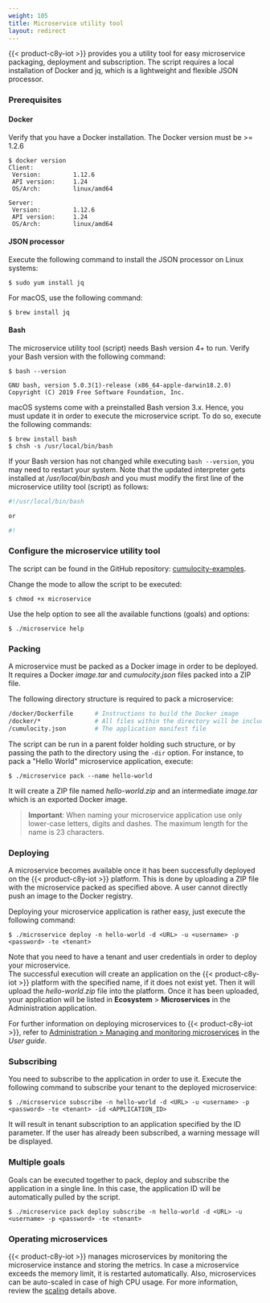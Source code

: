 ```yaml
---
weight: 105
title: Microservice utility tool
layout: redirect
---
```


{{< product-c8y-iot >}} provides you a utility tool for easy microservice packaging, deployment and subscription. The script requires a local installation of Docker and jq, which is a lightweight and flexible JSON processor.

### Prerequisites

#### Docker

Verify that you have a Docker installation. The Docker version must be >= 1.2.6

```shell
$ docker version
Client:
 Version:         1.12.6
 API version:     1.24
 OS/Arch:         linux/amd64

Server:
 Version:         1.12.6
 API version:     1.24
 OS/Arch:         linux/amd64
```

#### JSON processor

Execute the following command to install the JSON processor on Linux systems:

```shell
$ sudo yum install jq
```

For macOS, use the following command:

```shell
$ brew install jq
```

#### Bash

The microservice utility tool (script) needs Bash version 4+ to run. Verify your Bash version with the following command:

```shell
$ bash --version

GNU bash, version 5.0.3(1)-release (x86_64-apple-darwin18.2.0)
Copyright (C) 2019 Free Software Foundation, Inc.
```

macOS systems come with a preinstalled Bash version 3.x. Hence, you must update it in order to execute the microservice script. To do so, execute the following commands:

```shell
$ brew install bash
$ chsh -s /usr/local/bin/bash
```

If your Bash version has not changed while executing `bash --version`, you may need to restart your system. Note that the updated interpreter gets installed at */usr/local/bin/bash* and you must modify the first line of the microservice utility tool (script) as follows:

```bash
#!/usr/local/bin/bash

or

#!
```

### Configure the microservice utility tool

The script can be found in the GitHub repository: [cumulocity-examples](https://github.com/SoftwareAG/cumulocity-examples/blob/develop/microservices/scripts/microservice).

Change the mode to allow the script to be executed:

```shell
$ chmod +x microservice
```

Use the help option to see all the available functions (goals) and options:

```shell
$ ./microservice help
```

### Packing

A microservice must be packed as a Docker image in order to be deployed.
It requires a Docker _image.tar_ and _cumulocity.json_ files packed into a ZIP file.

The following directory structure is required to pack a microservice:

```bash
/docker/Dockerfile      # Instructions to build the Docker image
/docker/*               # All files within the directory will be included in the Docker build
/cumulocity.json        # The application manifest file
```

The script can be run in a parent folder holding such structure, or by passing the path to the directory using the `-dir` option. For instance, to pack a "Hello World" microservice application, execute:

```shell
$ ./microservice pack --name hello-world
```

It will create a ZIP file named _hello-world.zip_ and an intermediate _image.tar_ which is an exported Docker image.

> **Important**: When naming your microservice application use only lower-case letters, digits and dashes. The maximum length for the name is 23 characters.

### Deploying

A microservice becomes available once it has been successfully deployed on the {{< product-c8y-iot >}} platform. This is done by uploading a ZIP file with the microservice packed as specified above. A user cannot directly push an image to the Docker registry.

Deploying your microservice application is rather easy, just execute the following command:

```shell
$ ./microservice deploy -n hello-world -d <URL> -u <username> -p <password> -te <tenant>
```

Note that you need to have a tenant and user credentials in order to deploy your microservice.    
The successful execution will create an application on the {{< product-c8y-iot >}} platform with the specified name, if it does not exist yet. Then it will upload the _hello-world.zip_ file into the platform. Once it has been uploaded, your application will be listed in **Ecosystem** > **Microservices** in the Administration application.

For further information on deploying microservices to {{< product-c8y-iot >}}, refer to [Administration > Managing and monitoring microservices](/users-guide/administration#managing-microservices) in the *User guide*.

### Subscribing

You need to subscribe to the application in order to use it. Execute the following command to subscribe your tenant to the deployed microservice:

```shell
$ ./microservice subscribe -n hello-world -d <URL> -u <username> -p <password> -te <tenant> -id <APPLICATION_ID>
```

It will result in tenant subscription to an application specified by the ID parameter. If the user has already been subscribed, a warning message will be displayed.

### Multiple goals

Goals can be executed together to pack, deploy and subscribe the application in a single line. In this case, the application ID will be automatically pulled by the script.

```shell
$ ./microservice pack deploy subscribe -n hello-world -d <URL> -u <username> -p <password> -te <tenant>
```

### Operating microservices

{{< product-c8y-iot >}} manages microservices by monitoring the microservice instance and storing the metrics. In case a microservice exceeds the memory limit, it is restarted automatically. Also, microservices can be auto-scaled in case of high CPU usage. For more information, review the [scaling](#isolation-levels) details above.
